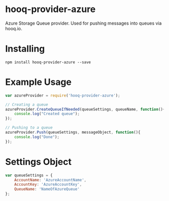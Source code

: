 hooq-provider-azure
===================

Azure Storage Queue provider. Used for pushing messages into queues via hooq.io.

Installing
==========

```
npm install hooq-provider-azure --save
```

Example Usage
=============

```javascript
var azureProvider = require('hooq-provider-azure');

// Creating a queue
azureProvider.CreateQueueIfNeeded(queueSettings, queueName, function(){
	console.log("Created queue");
});

// Pushing to a queue
azureProvider.Push(queueSettings, messageObject, function(){
	console.log("Done");
});
```

Settings Object
===============

```javascript
var queueSettings = {
	AccountName: 'AzureAccountName',
	AccountKey: 'AzureAccountKey',
	QueueName: 'NameOfAzureQueue'
};
```
